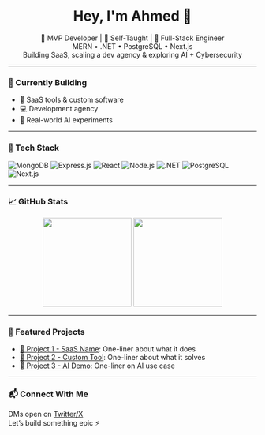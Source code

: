 <h1 align="center">Hey, I'm Ahmed 👋</h1>

<p align="center">
  🚀 MVP Developer | 🧠 Self-Taught | 🔧 Full-Stack Engineer  
  <br/>
  MERN • .NET • PostgreSQL • Next.js  
  <br/>
  Building SaaS, scaling a dev agency & exploring AI + Cybersecurity
</p>

---

### 🚧 Currently Building

- 🚀 SaaS tools & custom software
- 💻 Development agency
- 🧠 Real-world AI experiments

---

### 🧰 Tech Stack

![MongoDB](https://img.shields.io/badge/-MongoDB-4EA94B?style=flat&logo=mongodb&logoColor=white)
![Express.js](https://img.shields.io/badge/-Express.js-000000?style=flat&logo=express&logoColor=white)
![React](https://img.shields.io/badge/-React-61DAFB?style=flat&logo=react&logoColor=white)
![Node.js](https://img.shields.io/badge/-Node.js-339933?style=flat&logo=node.js&logoColor=white)
![.NET](https://img.shields.io/badge/-.NET-512BD4?style=flat&logo=dotnet&logoColor=white)
![PostgreSQL](https://img.shields.io/badge/-PostgreSQL-336791?style=flat&logo=postgresql&logoColor=white)
![Next.js](https://img.shields.io/badge/-Next.js-000000?style=flat&logo=next.js&logoColor=white)

---

### 📈 GitHub Stats

<p align="center">
  <img src="https://github-readme-stats.vercel.app/api?username=ahmedusername&show_icons=true&theme=tokyonight" height="180"/>
  <img src="https://github-readme-streak-stats.herokuapp.com?user=ahmedusername&theme=tokyonight" height="180"/>
</p>

---

### 📌 Featured Projects

- [🔗 Project 1 - SaaS Name](https://github.com/ahmedusername/project1): One-liner about what it does
- [🔗 Project 2 - Custom Tool](https://github.com/ahmedusername/project2): One-liner about what it solves
- [🔗 Project 3 - AI Demo](https://github.com/ahmedusername/project3): One-liner on AI use case

---

### 📬 Connect With Me

DMs open on [Twitter/X](https://x.com/)  
Let’s build something epic ⚡
